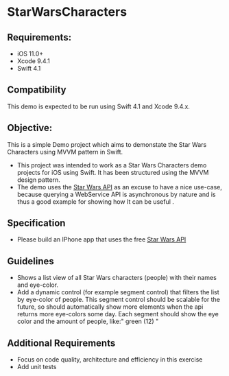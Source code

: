 # StarWarsCharacters

## Requirements:
* iOS 11.0+
* Xcode 9.4.1
* Swift 4.1

## Compatibility
This demo is expected to be run using Swift 4.1 and Xcode 9.4.x.

## Objective:
This is a simple Demo project which aims to demonstate the  Star Wars Characters using MVVM pattern in Swift.
* This project was intended to work as a Star Wars Characters demo projects for iOS using Swift. It has been structured using the MVVM design pattern.
* The demo uses the [Star Wars API](http://swapi.co) as an excuse to have a nice use-case, because querying a WebService API is asynchronous by nature and is thus a good example for showing how It can be useful .

## Specification
*  Please build an IPhone app that uses the free [Star Wars API](http://swapi.co) 

## Guidelines
*  Shows a list view of all Star Wars characters (people) with their names and eye-color.
*  Add a dynamic control (for example segment control) that filters the list by eye-color of people. This segment control should be scalable for the future, so should automatically show more elements when the api returns more eye-colors some day. Each segment should show the eye color and the amount of people, like:" green (12) "

## Additional Requirements
*  Focus on code quality, architecture and efficiency in this exercise
*  Add unit tests

